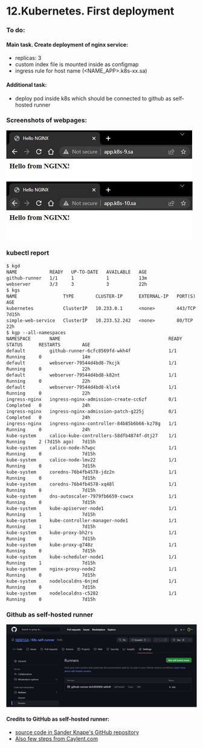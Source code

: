 # 12.Kubernetes. First deployment
### To do:
#### Main task. Create deployment of nginx service:
* replicas: 3
* custom index file is mounted inside as configmap
* ingress rule for host name (<NAME_APP>.k8s-xx.sa)
#### Additional task:
* deploy pod inside k8s which should be connected to github as self-hosted runner

### Screenshots of webpages:
![app.k8s-9.sa.JPG](./app.k8s-9.sa.JPG)
![app.k8s-10.sa.JPG](./app.k8s-10.sa.JPG)

### kubectl report
```
$ kgd
NAME            READY   UP-TO-DATE   AVAILABLE   AGE
github-runner   1/1     1            1           13m
webserver       3/3     3            3           22h
$ kgs
NAME                 TYPE        CLUSTER-IP      EXTERNAL-IP   PORT(S)   AGE
kubernetes           ClusterIP   10.233.0.1      <none>        443/TCP   7d15h
simple-web-service   ClusterIP   10.233.52.242   <none>        80/TCP    22h
$ kgp --all-namespaces
NAMESPACE       NAME                                        READY   STATUS      RESTARTS        AGE
default         github-runner-6cfc8569fd-wkh4f              1/1     Running     0               14m
default         webserver-79544d4bd8-7kcjk                  1/1     Running     0               22h
default         webserver-79544d4bd8-k82nt                  1/1     Running     0               22h
default         webserver-79544d4bd8-klvt4                  1/1     Running     0               22h
ingress-nginx   ingress-nginx-admission-create-cc6zf        0/1     Completed   0               24h
ingress-nginx   ingress-nginx-admission-patch-g225j         0/1     Completed   0               24h
ingress-nginx   ingress-nginx-controller-84b85b6b66-kz78g   1/1     Running     0               24h
kube-system     calico-kube-controllers-58dfb4874f-dtj27    1/1     Running     2 (7d15h ago)   7d15h
kube-system     calico-node-h7wpc                           1/1     Running     0               7d15h
kube-system     calico-node-lmv22                           1/1     Running     0               7d15h
kube-system     coredns-76b4fb4578-jdz2n                    1/1     Running     0               7d15h
kube-system     coredns-76b4fb4578-xq48l                    1/1     Running     0               7d15h
kube-system     dns-autoscaler-7979fb6659-cswcx             1/1     Running     0               7d15h
kube-system     kube-apiserver-node1                        1/1     Running     1               7d15h
kube-system     kube-controller-manager-node1               1/1     Running     1               7d15h
kube-system     kube-proxy-bh2rs                            1/1     Running     0               7d15h
kube-system     kube-proxy-g748z                            1/1     Running     0               7d15h
kube-system     kube-scheduler-node1                        1/1     Running     1               7d15h
kube-system     nginx-proxy-node2                           1/1     Running     0               7d15h
kube-system     nodelocaldns-6njmd                          1/1     Running     0               7d15h
kube-system     nodelocaldns-c5282                          1/1     Running     0               7d15h
```
### Github as self-hosted runner
![k8s-self-runner.JPG](./k8s-self-runner.JPG)

#### Credits to GitHub as self-hosted runner:
* [source code in Sander Knape's GitHub repository](https://github.com/SanderKnape/github-runner)
* [Also few steps from Caylent.com](https://caylent.com/blog/aws/github-actions-on-self-hosted-runners-for-kubernetes)
